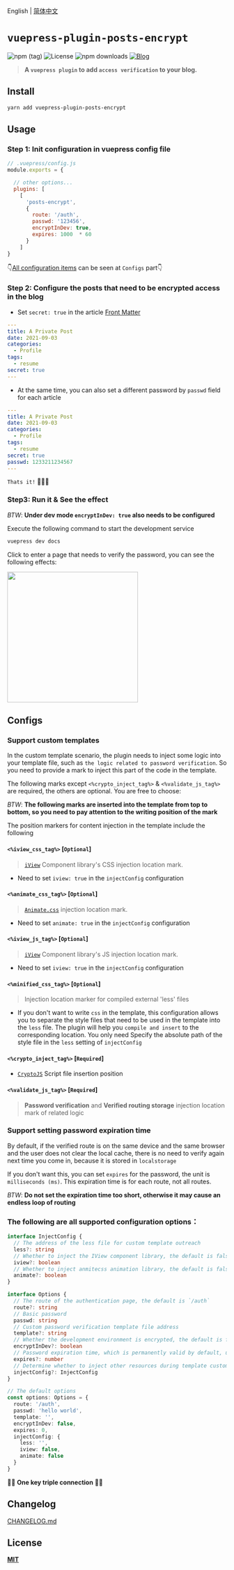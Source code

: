 English | [简体中文](./README.zh-cn.md)

# `vuepress-plugin-posts-encrypt`

![npm (tag)](https://img.shields.io/npm/v/vuepress-plugin-posts-encrypt/latest?style=flat-square&color=blue)
![License](https://img.shields.io/npm/l/vuepress-plugin-posts-encrypt?style=flat-square&color=red&label=License)
![npm downloads](https://img.shields.io/npm/dt/vuepress-plugin-posts-encrypt?style=flat-square&label=Downloads)
[![Blog](https://img.shields.io/badge/blog-@alphawq-blue.svg?style=social)](https://alphawq.github.io/_blog/)

> **A `vuepress plugin` to add `access verification` to your blog.**

## Install

```sh
yarn add vuepress-plugin-posts-encrypt
```

## Usage

### Step 1: Init configuration in vuepress config file

```js
// .vuepress/config.js
module.exports = {

  // other options...
  plugins: [
    [
      'posts-encrypt',
      {
        route: '/auth',
        passwd: '123456',
        encryptInDev: true,
        expires: 1000  * 60
      }
    ]
}
```

👇[All configuration items](#Configs) can be seen at `Configs` part👇

### Step 2: Configure the posts that need to be encrypted access in the blog

- Set `secret: true` in the article [Front Matter](https://vuepress.vuejs.org/zh/guide/frontmatter.html#%E5%85%B6%E4%BB%96%E6%A0%BC%E5%BC%8F%E7%9A%84-front-matter)

```yml
---
title: A Private Post
date: 2021-09-03
categories:
  - Profile
tags:
  - resume
secret: true
---
```

- At the same time, you can also set a different password by `passwd` field for each article

```yml
---
title: A Private Post
date: 2021-09-03
categories:
  - Profile
tags:
  - resume
secret: true
passwd: 1233211234567
---
```

`Thats it!` 🚀🚀🚀

### Step3: Run it & See the effect

_BTW_: **Under dev mode `encryptInDev: true` also needs to be configured**

Execute the following command to start the development service

```sh
vuepress dev docs
```

Click to enter a page that needs to verify the password, you can see the following effects:

<img src="./.github/img/demo.gif" width="300"></img>

## Configs

### Support custom templates

In the custom template scenario, the plugin needs to inject some logic into your template file, such as `the logic related to password verification`. So you need to provide a mark to inject this part of the code in the template.

The following marks except `<%crypto_inject_tag%>` & `<%validate_js_tag%>` are required, the others are optional. You are free to choose:

_BTW_: **The following marks are inserted into the template from top to bottom, so you need to pay attention to the writing position of the mark**

The position markers for content injection in the template include the following

#### `<%iview_css_tag%>` [`Optional`]

> [`iView`](https://www.iviewui.com/docs/introduce) Component library's CSS injection location mark.

- Need to set `iview: true` in the `injectConfig` configuration

#### `<%animate_css_tag%>` [`Optional`]

> [`Animate.css`](https://animate.style/) injection location mark.

- Need to set `animate: true` in the `injectConfig` configuration

#### `<%iview_js_tag%>` [`Optional`]

> [`iView`](https://www.iviewui.com/docs/introduce) Component library's JS injection location mark.

- Need to set `iview: true` in the `injectConfig` configuration

#### `<%minified_css_tag%>` [`Optional`]

> Injection location marker for compiled external 'less' files

- If you don't want to write `css` in the template, this configuration allows you to separate the style files that need to be used in the template into the `less` file. The plugin will help you `compile and insert` to the corresponding location. You only need Specify the absolute path of the style file in the `less` setting of `injectConfig`

#### `<%crypto_inject_tag%>` [`Required`]

- [`CryptoJS`](https://github.com/brix/crypto-js) Script file insertion position

#### `<%validate_js_tag%>` [`Required`]

> **Password verification** and **Verified routing storage** injection location mark of related logic

### Support setting password expiration time

By default, if the verified route is on the same device and the same browser and the user does not clear the local cache, there is no need to verify again next time you come in, because it is stored in `localstorage`

If you don't want this, you can set `expires` for the password, the unit is `milliseconds (ms)`. This expiration time is for each route, not all routes.

_BTW_: **Do not set the expiration time too short, otherwise it may cause an endless loop of routing**

### The following are all supported configuration options：

```ts
interface InjectConfig {
  // The address of the less file for custom template outreach
  less?: string
  // Whether to inject the IView component library, the default is false
  iview?: boolean
  // Whether to inject anmitecss animation library, the default is false
  animate?: boolean
}

interface Options {
  // The route of the authentication page, the default is `/auth`
  route?: string
  // Basic password
  passwd: string
  // Custom password verification template file address
  template?: string
  // Whether the development environment is encrypted, the default is false
  encryptInDev?: boolean
  // Password expiration time, which is permanently valid by default, unit: ms
  expires?: number
  // Determine whether to inject other resources during template customization
  injectConfig?: InjectConfig
}

// The default options
const options: Options = {
  route: '/auth',
  passwd: 'hello world',
  template: '',
  encryptInDev: false,
  expires: 0,
  injectConfig: {
    less: '',
    iview: false,
    animate: false
  }
}
```

👏👏 **One key triple connection** 👏👏

## Changelog

[CHANGELOG.md](./CHANGELOG)
## License

**[MIT](./LICENSE)**
